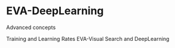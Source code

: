 # EVA-DeepLearning 
Advanced concepts 

Training and Learning Rates
EVA-Visual Search and DeepLearning
